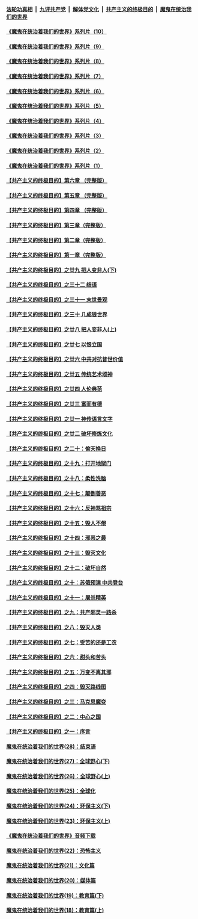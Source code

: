 

####  [法轮功真相](../../../../basic/blob/master/README.md?t=09092302) &nbsp;|&nbsp; [九评共产党](../../../../9ping.md/blob/master/README.md?t=09092302) &nbsp;|&nbsp; [解体党文化](../../../../jtdwh.md/blob/master/README.md?t=09092302)  &nbsp;|&nbsp; [共产主义的终极目的](../../../../gczydzjmd.md/blob/master/README.md?t=09092302) &nbsp;|&nbsp; [魔鬼在统治我们的世界](../../../../mgztzwmdsj.md/blob/master/README.md?t=09092302) 

#### [《魔鬼在统治着我们的世界》系列片（10）](../pages/nsc422/n12292670.md?t=09092302) 

#### [《魔鬼在统治着我们的世界》系列片（9）](../pages/nsc422/n12290859.md?t=09092302) 

#### [《魔鬼在统治着我们的世界》系列片（8）](../pages/nsc422/n12287445.md?t=09092302) 

#### [《魔鬼在统治着我们的世界》系列片（7）](../pages/nsc422/n12283425.md?t=09092302) 

#### [《魔鬼在统治着我们的世界》系列片（6）](../pages/nsc422/n12282314.md?t=09092302) 

#### [《魔鬼在统治着我们的世界》系列片（5）](../pages/nsc422/n12281419.md?t=09092302) 

#### [《魔鬼在统治着我们的世界》系列片（4）](../pages/nsc422/n12274024.md?t=09092302) 

#### [《魔鬼在统治着我们的世界》系列片（3）](../pages/nsc422/n12271322.md?t=09092302) 

#### [《魔鬼在统治着我们的世界》系列片（2）](../pages/nsc422/n12269049.md?t=09092302) 

#### [《魔鬼在统治着我们的世界》系列片（1）](../pages/nsc422/n12267575.md?t=09092302) 

#### [【共产主义的终极目的】第六章 （完整版）](../pages/nsc422/n11428913.md?t=09092302) 

#### [【共产主义的终极目的】第五章 （完整版）](../pages/nsc422/n11428912.md?t=09092302) 

#### [【共产主义的终极目的】第四章 （完整版）](../pages/nsc422/n11428907.md?t=09092302) 

#### [【共产主义的终极目的】第三章（完整版）](../pages/nsc422/n11428848.md?t=09092302) 

#### [【共产主义的终极目的】第二章（完整版）](../pages/nsc422/n11428831.md?t=09092302) 

#### [【共产主义的终极目的】第一章（完整版）](../pages/nsc422/n11417651.md?t=09092302) 

#### [【共产主义的终极目的】之廿九 把人变非人(下)](../pages/nsc422/n11344140.md?t=09092302) 

#### [【共产主义的终极目的】之三十二 结语](../pages/nsc422/n11360535.md?t=09092302) 

#### [【共产主义的终极目的】之三十一 末世景观](../pages/nsc422/n11351129.md?t=09092302) 

#### [【共产主义的终极目的】之三十 几成狼世界](../pages/nsc422/n11348280.md?t=09092302) 

#### [【共产主义的终极目的】之廿八 把人变非人(上)](../pages/nsc422/n11340492.md?t=09092302) 

#### [【共产主义的终极目的】之廿七 以恨立国](../pages/nsc422/n11336944.md?t=09092302) 

#### [【共产主义的终极目的】之廿六 中共对抗普世价值](../pages/nsc422/n11324785.md?t=09092302) 

#### [【共产主义的终极目的】之廿五 传统艺术颂神](../pages/nsc422/n11296396.md?t=09092302) 

#### [【共产主义的终极目的】之廿四 人伦典范](../pages/nsc422/n11296397.md?t=09092302) 

#### [【共产主义的终极目的】之廿三 富而有德](../pages/nsc422/n11283598.md?t=09092302) 

#### [【共产主义的终极目的】之廿一 神传语言文字](../pages/nsc422/n11263265.md?t=09092302) 

#### [【共产主义的终极目的】之廿二 破坏修炼文化](../pages/nsc422/n11245728.md?t=09092302) 

#### [【共产主义的终极目的】之二十：偷天换日](../pages/nsc422/n11238846.md?t=09092302) 

#### [【共产主义的终极目的】之十九：打开地狱门](../pages/nsc422/n11206376.md?t=09092302) 

#### [【共产主义的终极目的】之十八：柔性洗脑](../pages/nsc422/n11199994.md?t=09092302) 

#### [【共产主义的终极目的】之十七：颠倒善恶](../pages/nsc422/n11179782.md?t=09092302) 

#### [【共产主义的终极目的】之十六：反神骂祖宗](../pages/nsc422/n11166798.md?t=09092302) 

#### [【共产主义的终极目的】之十五：毁人不倦](../pages/nsc422/n11166792.md?t=09092302) 

#### [【共产主义的终极目的】之十四：邪恶之最](../pages/nsc422/n11150249.md?t=09092302) 

#### [【共产主义的终极目的】之十三：毁灭文化](../pages/nsc422/n11135227.md?t=09092302) 

#### [【共产主义的终极目的】之十二：破坏自然](../pages/nsc422/n11135214.md?t=09092302) 

#### [【共产主义的终极目的】之十：苏俄预演 中共登台](../pages/nsc422/n11118424.md?t=09092302) 

#### [【共产主义的终极目的】之十一：屠杀精英](../pages/nsc422/n11118442.md?t=09092302) 

#### [【共产主义的终极目的】之九：共产邪灵一路杀](../pages/nsc422/n11114139.md?t=09092302) 

#### [【共产主义的终极目的】之八：毁灭人类](../pages/nsc422/n11108503.md?t=09092302) 

#### [【共产主义的终极目的】之七：受苦的还是工农](../pages/nsc422/n11101809.md?t=09092302) 

#### [【共产主义的终极目的】之六：甜头和苦头](../pages/nsc422/n11096971.md?t=09092302) 

#### [【共产主义的终极目的】之五：万变不离其邪](../pages/nsc422/n11091285.md?t=09092302) 

#### [【共产主义的终极目的】之四：毁灭路线图](../pages/nsc422/n11086284.md?t=09092302) 

#### [【共产主义的终极目的】之三：马克思魔变](../pages/nsc422/n11061941.md?t=09092302) 

#### [【共产主义的终极目的】之二：中心之国](../pages/nsc422/n11047728.md?t=09092302) 

#### [【共产主义的终极目的】之一：序言](../pages/nsc422/n11086077.md?t=09092302) 

#### [魔鬼在统治着我们的世界(28)：结束语](../pages/nsc422/n10936246.md?t=09092302) 

#### [魔鬼在统治着我们的世界(27)：全球野心(下)](../pages/nsc422/n10928319.md?t=09092302) 

#### [魔鬼在统治着我们的世界(26)：全球野心(上)](../pages/nsc422/n10900318.md?t=09092302) 

#### [魔鬼在统治着我们的世界(25)：全球化](../pages/nsc422/n10788205.md?t=09092302) 

#### [魔鬼在统治着我们的世界(24)：环保主义(下)](../pages/nsc422/n10695307.md?t=09092302) 

#### [魔鬼在统治着我们的世界(23)：环保主义(上)](../pages/nsc422/n10688613.md?t=09092302) 

#### [《魔鬼在统治着我们的世界》音频下载](../pages/nsc422/n10635553.md?t=09092302) 

#### [魔鬼在统治着我们的世界(22)：恐怖主义](../pages/nsc422/n10614727.md?t=09092302) 

#### [魔鬼在统治着我们的世界(21)：文化篇](../pages/nsc422/n10597706.md?t=09092302) 

#### [魔鬼在统治着我们的世界(20)：媒体篇](../pages/nsc422/n10586579.md?t=09092302) 

#### [魔鬼在统治着我们的世界(19)：教育篇(下)](../pages/nsc422/n10564808.md?t=09092302) 

#### [魔鬼在统治着我们的世界(18)：教育篇(上)](../pages/nsc422/n10526970.md?t=09092302) 

